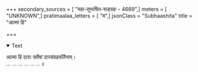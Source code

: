 +++
secondary_sources = [ "महा-सुभाषित-सङ्ग्रहः - 4669",]
meters = [ "UNKNOWN",]
pratimaalaa_letters = [ "म",]
jsonClass = "Subhaashita"
title = "आत्मा हि"

+++

<details open><summary>Text</summary>

आत्मा हि दाराः सर्वेषां दारसंग्रहवर्तिनाम्।  
... ... ... ... ... ...॥
</details>
